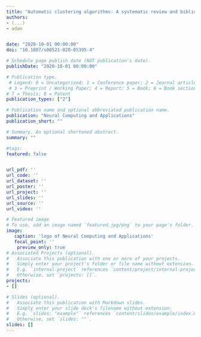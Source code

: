 ```yaml
---
title: "Automatic clustering algorithms: A systematic review and bibliometric analysis of relevant literature"
authors:
- (...)
- adan


date: "2020-10-01 00:00:00"
doi: "10.1007/s00521-020-05395-4" 

# Schedule page publish date (NOT publication's date).
publishDate: "2020-10-01 00:00:00"

# Publication type.
 # Legend: 0 = Uncategorized; 1 = Conference paper; 2 = Journal article; 
 # 3 = Preprint / Working Paper; 4 = Report; 5 = Book; 6 = Book section;
# 7 = Thesis; 8 = Patent
publication_types: ["2"] 

# Publication name and optional abbreviated publication name. 
publication: "Neural Computing and Applications" 
publication_short: ""

# Summary. An optional shortened abstract.
summary: ""

#tags:
featured: false


url_pdf: ''
url_code: ''
url_dataset: ''
url_poster: ''
url_project: ''
url_slides: ''
url_source: ''
url_video: ''

# Featured image
# To use, add an image named `featured.jpg/png` to your page's folder.
image:
   caption: 'logo of Neural Computing and Applications'
   focal_point: ''
    preview_only: true
# Associated Projects (optional).
#   Associate this publication with one or more of your projects.
#   Simply enter your project's folder or file name without extension.
#   E.g. `internal-project` references `content/project/internal-project/index.md`.
#   Otherwise, set `projects: []`.
projects:
- []

# Slides (optional).
#   Associate this publication with Markdown slides.
#   Simply enter your slide deck's filename without extension.
#   E.g. `slides: "example"` references `content/slides/example/index.md`.
#   Otherwise, set `slides: ""`.
slides: []
---
```

<!---
{{% alert note %}}
Click the *Cite* button above to demo the feature to enable visitors to import publication metadata into their reference management software.
{{% /alert %}}

{{% alert note %}}
Click the *Slides* button above to demo Academic's Markdown slides feature.
{{% /alert %}}

Supplementary notes can be added here, including [code and math](https://sourcethemes.com/academic/docs/writing-markdown-latex/).

-->